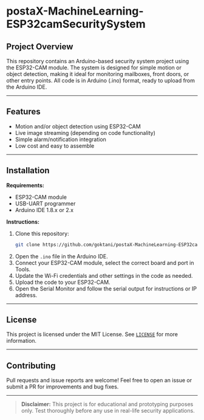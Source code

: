 # postaX-MachineLearning-ESP32camSecuritySystem

## Project Overview

This repository contains an Arduino-based security system project using the ESP32-CAM module. The system is designed for simple motion or object detection, making it ideal for monitoring mailboxes, front doors, or other entry points. All code is in Arduino (.ino) format, ready to upload from the Arduino IDE.

---

## Features

- Motion and/or object detection using ESP32-CAM
- Live image streaming (depending on code functionality)
- Simple alarm/notification integration
- Low cost and easy to assemble

---

## Installation

**Requirements:**
- ESP32-CAM module
- USB-UART programmer
- Arduino IDE 1.8.x or 2.x

**Instructions:**
1. Clone this repository:
    ```sh
    git clone https://github.com/goktani/postaX-MachineLearning-ESP32camSecuritySystem.git
    ```
2. Open the `.ino` file in the Arduino IDE.
3. Connect your ESP32-CAM module, select the correct board and port in Tools.
4. Update the Wi-Fi credentials and other settings in the code as needed.
5. Upload the code to your ESP32-CAM.
6. Open the Serial Monitor and follow the serial output for instructions or IP address.

---


## License

This project is licensed under the MIT License. See [`LICENSE`](LICENSE) for more information.

---

## Contributing

Pull requests and issue reports are welcome! Feel free to open an issue or submit a PR for improvements and bug fixes.

---

> **Disclaimer:** This project is for educational and prototyping purposes only. Test thoroughly before any use in real-life security applications.
